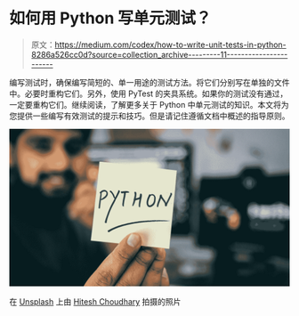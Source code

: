 # 如何用 Python 写单元测试？

> 原文：<https://medium.com/codex/how-to-write-unit-tests-in-python-8286a526cc0d?source=collection_archive---------11----------------------->

编写测试时，确保编写简短的、单一用途的测试方法。将它们分别写在单独的文件中。必要时重构它们。另外，使用 PyTest 的夹具系统。如果你的测试没有通过，一定要重构它们。继续阅读，了解更多关于 Python 中单元测试的知识。本文将为您提供一些编写有效测试的提示和技巧。但是请记住遵循文档中概述的指导原则。

![](img/ade9ebd67feea41c79cab31ed2cd3726.png)

在 [Unsplash](https://unsplash.com?utm_source=medium&utm_medium=referral) 上由 [Hitesh Choudhary](https://unsplash.com/@hiteshchoudhary?utm_source=medium&utm_medium=referral) 拍摄的照片